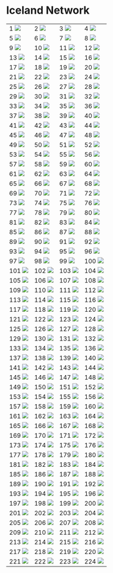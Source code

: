# Iceland Network

<table>
  <tr>
    <td> 1 <img src="fig/Iceland_SIN_1.png" </td>
    <td> 2 <img src="fig/Iceland_SIN_2.png" </td>
    <td> 3 <img src="fig/Iceland_SIN_3.png" </td>
    <td> 4 <img src="fig/Iceland_SIN_4.png" </td>
  </tr>
  <tr>
    <td> 5 <img src="fig/Iceland_SIN_5.png" </td>
    <td> 6 <img src="fig/Iceland_SIN_6.png" </td>
    <td> 7 <img src="fig/Iceland_SIN_7.png" </td>
    <td> 8 <img src="fig/Iceland_SIN_8.png" </td>
  </tr>
  <tr>
    <td> 9 <img src="fig/Iceland_SIN_9.png" </td>
    <td> 10 <img src="fig/Iceland_SIN_10.png" </td>
    <td> 11 <img src="fig/Iceland_SIN_11.png" </td>
    <td> 12 <img src="fig/Iceland_SIN_12.png" </td>
  </tr>
  <tr>
    <td> 13 <img src="fig/Iceland_SIN_13.png" </td>
    <td> 14 <img src="fig/Iceland_SIN_14.png" </td>
    <td> 15 <img src="fig/Iceland_SIN_15.png" </td>
    <td> 16 <img src="fig/Iceland_SIN_16.png" </td>
  </tr>
  <tr>
    <td> 17 <img src="fig/Iceland_SIN_17.png" </td>
    <td> 18 <img src="fig/Iceland_SIN_18.png" </td>
    <td> 19 <img src="fig/Iceland_SIN_19.png" </td>
    <td> 20 <img src="fig/Iceland_SIN_20.png" </td>
  </tr>
  <tr>
    <td> 21 <img src="fig/Iceland_SIN_21.png" </td>
    <td> 22 <img src="fig/Iceland_SIN_22.png" </td>
    <td> 23 <img src="fig/Iceland_SIN_23.png" </td>
    <td> 24 <img src="fig/Iceland_SIN_24.png" </td>
  </tr>
  <tr>
    <td> 25 <img src="fig/Iceland_SIN_25.png" </td>
    <td> 26 <img src="fig/Iceland_SIN_26.png" </td>
    <td> 27 <img src="fig/Iceland_SIN_27.png" </td>
    <td> 28 <img src="fig/Iceland_SIN_28.png" </td>
  </tr>
  <tr>
    <td> 29 <img src="fig/Iceland_SIN_29.png" </td>
    <td> 30 <img src="fig/Iceland_SIN_30.png" </td>
    <td> 31 <img src="fig/Iceland_SIN_31.png" </td>
    <td> 32 <img src="fig/Iceland_SIN_32.png" </td>
  </tr>
  <tr>
    <td> 33 <img src="fig/Iceland_SIN_33.png" </td>
    <td> 34 <img src="fig/Iceland_SIN_34.png" </td>
    <td> 35 <img src="fig/Iceland_SIN_35.png" </td>
    <td> 36 <img src="fig/Iceland_SIN_36.png" </td>
  </tr>
  <tr>
    <td> 37 <img src="fig/Iceland_SIN_37.png" </td>
    <td> 38 <img src="fig/Iceland_SIN_38.png" </td>
    <td> 39 <img src="fig/Iceland_SIN_39.png" </td>
    <td> 40 <img src="fig/Iceland_SIN_40.png" </td>
  </tr>
  <tr>
    <td> 41 <img src="fig/Iceland_SIN_41.png" </td>
    <td> 42 <img src="fig/Iceland_SIN_42.png" </td>
    <td> 43 <img src="fig/Iceland_SIN_43.png" </td>
    <td> 44 <img src="fig/Iceland_SIN_44.png" </td>
  </tr>
  <tr>
    <td> 45 <img src="fig/Iceland_SIN_45.png" </td>
    <td> 46 <img src="fig/Iceland_SIN_46.png" </td>
    <td> 47 <img src="fig/Iceland_SIN_47.png" </td>
    <td> 48 <img src="fig/Iceland_SIN_48.png" </td>
  </tr>
  <tr>
    <td> 49 <img src="fig/Iceland_SIN_49.png" </td>
    <td> 50 <img src="fig/Iceland_SIN_50.png" </td>
    <td> 51 <img src="fig/Iceland_SIN_51.png" </td>
    <td> 52 <img src="fig/Iceland_SIN_52.png" </td>
  </tr>
  <tr>
    <td> 53 <img src="fig/Iceland_SIN_53.png" </td>
    <td> 54 <img src="fig/Iceland_SIN_54.png" </td>
    <td> 55 <img src="fig/Iceland_SIN_55.png" </td>
    <td> 56 <img src="fig/Iceland_SIN_56.png" </td>
  </tr>
  <tr>
    <td> 57 <img src="fig/Iceland_SIN_57.png" </td>
    <td> 58 <img src="fig/Iceland_SIN_58.png" </td>
    <td> 59 <img src="fig/Iceland_SIN_59.png" </td>
    <td> 60 <img src="fig/Iceland_SIN_60.png" </td>
  </tr>
  <tr>
    <td> 61 <img src="fig/Iceland_SIN_61.png" </td>
    <td> 62 <img src="fig/Iceland_SIN_62.png" </td>
    <td> 63 <img src="fig/Iceland_SIN_63.png" </td>
    <td> 64 <img src="fig/Iceland_SIN_64.png" </td>
  </tr>
  <tr>
    <td> 65 <img src="fig/Iceland_SIN_65.png" </td>
    <td> 66 <img src="fig/Iceland_SIN_66.png" </td>
    <td> 67 <img src="fig/Iceland_SIN_67.png" </td>
    <td> 68 <img src="fig/Iceland_SIN_68.png" </td>
  </tr>
  <tr>
    <td> 69 <img src="fig/Iceland_SIN_69.png" </td>
    <td> 70 <img src="fig/Iceland_SIN_70.png" </td>
    <td> 71 <img src="fig/Iceland_SIN_71.png" </td>
    <td> 72 <img src="fig/Iceland_SIN_72.png" </td>
  </tr>
  <tr>
    <td> 73 <img src="fig/Iceland_SIN_73.png" </td>
    <td> 74 <img src="fig/Iceland_SIN_74.png" </td>
    <td> 75 <img src="fig/Iceland_SIN_75.png" </td>
    <td> 76 <img src="fig/Iceland_SIN_76.png" </td>
  </tr>
  <tr>
    <td> 77 <img src="fig/Iceland_SIN_77.png" </td>
    <td> 78 <img src="fig/Iceland_SIN_78.png" </td>
    <td> 79 <img src="fig/Iceland_SIN_79.png" </td>
    <td> 80 <img src="fig/Iceland_SIN_80.png" </td>
  </tr>
  <tr>
    <td> 81 <img src="fig/Iceland_SIN_81.png" </td>
    <td> 82 <img src="fig/Iceland_SIN_82.png" </td>
    <td> 83 <img src="fig/Iceland_SIN_83.png" </td>
    <td> 84 <img src="fig/Iceland_SIN_84.png" </td>
  </tr>
  <tr>
    <td> 85 <img src="fig/Iceland_SIN_85.png" </td>
    <td> 86 <img src="fig/Iceland_SIN_86.png" </td>
    <td> 87 <img src="fig/Iceland_SIN_87.png" </td>
    <td> 88 <img src="fig/Iceland_SIN_88.png" </td>
  </tr>
  <tr>
    <td> 89 <img src="fig/Iceland_SIN_89.png" </td>
    <td> 90 <img src="fig/Iceland_SIN_90.png" </td>
    <td> 91 <img src="fig/Iceland_SIN_91.png" </td>
    <td> 92 <img src="fig/Iceland_SIN_92.png" </td>
  </tr>
  <tr>
    <td> 93 <img src="fig/Iceland_SIN_93.png" </td>
    <td> 94 <img src="fig/Iceland_SIN_94.png" </td>
    <td> 95 <img src="fig/Iceland_SIN_95.png" </td>
    <td> 96 <img src="fig/Iceland_SIN_96.png" </td>
  </tr>
  <tr>
    <td> 97 <img src="fig/Iceland_SIN_97.png" </td>
    <td> 98 <img src="fig/Iceland_SIN_98.png" </td>
    <td> 99 <img src="fig/Iceland_SIN_99.png" </td>
    <td> 100 <img src="fig/Iceland_SIN_100.png" </td>
  </tr>
  <tr>
    <td> 101 <img src="fig/Iceland_SIN_101.png" </td>
    <td> 102 <img src="fig/Iceland_SIN_102.png" </td>
    <td> 103 <img src="fig/Iceland_SIN_103.png" </td>
    <td> 104 <img src="fig/Iceland_SIN_104.png" </td>
  </tr>
  <tr>
    <td> 105 <img src="fig/Iceland_SIN_105.png" </td>
    <td> 106 <img src="fig/Iceland_SIN_106.png" </td>
    <td> 107 <img src="fig/Iceland_SIN_107.png" </td>
    <td> 108 <img src="fig/Iceland_SIN_108.png" </td>
  </tr>
  <tr>
    <td> 109 <img src="fig/Iceland_SIN_109.png" </td>
    <td> 110 <img src="fig/Iceland_SIN_110.png" </td>
    <td> 111 <img src="fig/Iceland_SIN_111.png" </td>
    <td> 112 <img src="fig/Iceland_SIN_112.png" </td>
  </tr>
  <tr>
    <td> 113 <img src="fig/Iceland_SIN_113.png" </td>
    <td> 114 <img src="fig/Iceland_SIN_114.png" </td>
    <td> 115 <img src="fig/Iceland_SIN_115.png" </td>
    <td> 116 <img src="fig/Iceland_SIN_116.png" </td>
  </tr>
  <tr>
    <td> 117 <img src="fig/Iceland_SIN_117.png" </td>
    <td> 118 <img src="fig/Iceland_SIN_118.png" </td>
    <td> 119 <img src="fig/Iceland_SIN_119.png" </td>
    <td> 120 <img src="fig/Iceland_SIN_120.png" </td>
  </tr>
  <tr>
    <td> 121 <img src="fig/Iceland_SIN_121.png" </td>
    <td> 122 <img src="fig/Iceland_SIN_122.png" </td>
    <td> 123 <img src="fig/Iceland_SIN_123.png" </td>
    <td> 124 <img src="fig/Iceland_SIN_124.png" </td>
  </tr>
  <tr>
    <td> 125 <img src="fig/Iceland_SIN_125.png" </td>
    <td> 126 <img src="fig/Iceland_SIN_126.png" </td>
    <td> 127 <img src="fig/Iceland_SIN_127.png" </td>
    <td> 128 <img src="fig/Iceland_SIN_128.png" </td>
  </tr>
  <tr>
    <td> 129 <img src="fig/Iceland_SIN_129.png" </td>
    <td> 130 <img src="fig/Iceland_SIN_130.png" </td>
    <td> 131 <img src="fig/Iceland_SIN_131.png" </td>
    <td> 132 <img src="fig/Iceland_SIN_132.png" </td>
  </tr>
  <tr>
    <td> 133 <img src="fig/Iceland_SIN_133.png" </td>
    <td> 134 <img src="fig/Iceland_SIN_134.png" </td>
    <td> 135 <img src="fig/Iceland_SIN_135.png" </td>
    <td> 136 <img src="fig/Iceland_SIN_136.png" </td>
  </tr>
  <tr>
    <td> 137 <img src="fig/Iceland_SIN_137.png" </td>
    <td> 138 <img src="fig/Iceland_SIN_138.png" </td>
    <td> 139 <img src="fig/Iceland_SIN_139.png" </td>
    <td> 140 <img src="fig/Iceland_SIN_140.png" </td>
  </tr>
  <tr>
    <td> 141 <img src="fig/Iceland_SIN_141.png" </td>
    <td> 142 <img src="fig/Iceland_SIN_142.png" </td>
    <td> 143 <img src="fig/Iceland_SIN_143.png" </td>
    <td> 144 <img src="fig/Iceland_SIN_144.png" </td>
  </tr>
  <tr>
    <td> 145 <img src="fig/Iceland_SIN_145.png" </td>
    <td> 146 <img src="fig/Iceland_SIN_146.png" </td>
    <td> 147 <img src="fig/Iceland_SIN_147.png" </td>
    <td> 148 <img src="fig/Iceland_SIN_148.png" </td>
  </tr>
  <tr>
    <td> 149 <img src="fig/Iceland_SIN_149.png" </td>
    <td> 150 <img src="fig/Iceland_SIN_150.png" </td>
    <td> 151 <img src="fig/Iceland_SIN_151.png" </td>
    <td> 152 <img src="fig/Iceland_SIN_152.png" </td>
  </tr>
  <tr>
    <td> 153 <img src="fig/Iceland_SIN_153.png" </td>
    <td> 154 <img src="fig/Iceland_SIN_154.png" </td>
    <td> 155 <img src="fig/Iceland_SIN_155.png" </td>
    <td> 156 <img src="fig/Iceland_SIN_156.png" </td>
  </tr>
  <tr>
    <td> 157 <img src="fig/Iceland_SIN_157.png" </td>
    <td> 158 <img src="fig/Iceland_SIN_158.png" </td>
    <td> 159 <img src="fig/Iceland_SIN_159.png" </td>
    <td> 160 <img src="fig/Iceland_SIN_160.png" </td>
  </tr>
  <tr>
    <td> 161 <img src="fig/Iceland_SIN_161.png" </td>
    <td> 162 <img src="fig/Iceland_SIN_162.png" </td>
    <td> 163 <img src="fig/Iceland_SIN_163.png" </td>
    <td> 164 <img src="fig/Iceland_SIN_164.png" </td>
  </tr>
  <tr>
    <td> 165 <img src="fig/Iceland_SIN_165.png" </td>
    <td> 166 <img src="fig/Iceland_SIN_166.png" </td>
    <td> 167 <img src="fig/Iceland_SIN_167.png" </td>
    <td> 168 <img src="fig/Iceland_SIN_168.png" </td>
  </tr>
  <tr>
    <td> 169 <img src="fig/Iceland_SIN_169.png" </td>
    <td> 170 <img src="fig/Iceland_SIN_170.png" </td>
    <td> 171 <img src="fig/Iceland_SIN_171.png" </td>
    <td> 172 <img src="fig/Iceland_SIN_172.png" </td>
  </tr>
  <tr>
    <td> 173 <img src="fig/Iceland_SIN_173.png" </td>
    <td> 174 <img src="fig/Iceland_SIN_174.png" </td>
    <td> 175 <img src="fig/Iceland_SIN_175.png" </td>
    <td> 176 <img src="fig/Iceland_SIN_176.png" </td>
  </tr>
  <tr>
    <td> 177 <img src="fig/Iceland_SIN_177.png" </td>
    <td> 178 <img src="fig/Iceland_SIN_178.png" </td>
    <td> 179 <img src="fig/Iceland_SIN_179.png" </td>
    <td> 180 <img src="fig/Iceland_SIN_180.png" </td>
  </tr>
  <tr>
    <td> 181 <img src="fig/Iceland_SIN_181.png" </td>
    <td> 182 <img src="fig/Iceland_SIN_182.png" </td>
    <td> 183 <img src="fig/Iceland_SIN_183.png" </td>
    <td> 184 <img src="fig/Iceland_SIN_184.png" </td>
  </tr>
  <tr>
    <td> 185 <img src="fig/Iceland_SIN_185.png" </td>
    <td> 186 <img src="fig/Iceland_SIN_186.png" </td>
    <td> 187 <img src="fig/Iceland_SIN_187.png" </td>
    <td> 188 <img src="fig/Iceland_SIN_188.png" </td>
  </tr>
  <tr>
    <td> 189 <img src="fig/Iceland_SIN_189.png" </td>
    <td> 190 <img src="fig/Iceland_SIN_190.png" </td>
    <td> 191 <img src="fig/Iceland_SIN_191.png" </td>
    <td> 192 <img src="fig/Iceland_SIN_192.png" </td>
  </tr>
  <tr>
    <td> 193 <img src="fig/Iceland_SIN_193.png" </td>
    <td> 194 <img src="fig/Iceland_SIN_194.png" </td>
    <td> 195 <img src="fig/Iceland_SIN_195.png" </td>
    <td> 196 <img src="fig/Iceland_SIN_196.png" </td>
  </tr>
  <tr>
    <td> 197 <img src="fig/Iceland_SIN_197.png" </td>
    <td> 198 <img src="fig/Iceland_SIN_198.png" </td>
    <td> 199 <img src="fig/Iceland_SIN_199.png" </td>
    <td> 200 <img src="fig/Iceland_SIN_200.png" </td>
  </tr>
  <tr>
    <td> 201 <img src="fig/Iceland_SIN_201.png" </td>
    <td> 202 <img src="fig/Iceland_SIN_202.png" </td>
    <td> 203 <img src="fig/Iceland_SIN_203.png" </td>
    <td> 204 <img src="fig/Iceland_SIN_204.png" </td>
  </tr>
  <tr>
    <td> 205 <img src="fig/Iceland_SIN_205.png" </td>
    <td> 206 <img src="fig/Iceland_SIN_206.png" </td>
    <td> 207 <img src="fig/Iceland_SIN_207.png" </td>
    <td> 208 <img src="fig/Iceland_SIN_208.png" </td>
  </tr>
  <tr>
    <td> 209 <img src="fig/Iceland_SIN_209.png" </td>
    <td> 210 <img src="fig/Iceland_SIN_210.png" </td>
    <td> 211 <img src="fig/Iceland_SIN_211.png" </td>
    <td> 212 <img src="fig/Iceland_SIN_212.png" </td>
  </tr>
  <tr>
    <td> 213 <img src="fig/Iceland_SIN_213.png" </td>
    <td> 214 <img src="fig/Iceland_SIN_214.png" </td>
    <td> 215 <img src="fig/Iceland_SIN_215.png" </td>
    <td> 216 <img src="fig/Iceland_SIN_216.png" </td>
  </tr>
  <tr>
    <td> 217 <img src="fig/Iceland_SIN_217.png" </td>
    <td> 218 <img src="fig/Iceland_SIN_218.png" </td>
    <td> 219 <img src="fig/Iceland_SIN_219.png" </td>
    <td> 220 <img src="fig/Iceland_SIN_220.png" </td>
  </tr>
  <tr>
    <td> 221 <img src="fig/Iceland_SIN_221.png" </td>
    <td> 222 <img src="fig/Iceland_SIN_222.png" </td>
    <td> 223 <img src="fig/Iceland_SIN_223.png" </td>
    <td> 224 <img src="fig/Iceland_SIN_224.png" </td>
  </tr>
  <tr>
  </tr>
</table>

